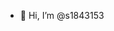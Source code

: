- 👋 Hi, I’m @s1843153

<!---
s1843153/s1843153 is a ✨ special ✨ repository because its `README.md` (this file) appears on your GitHub profile.
You can click the Preview link to take a look at your changes.
--->
